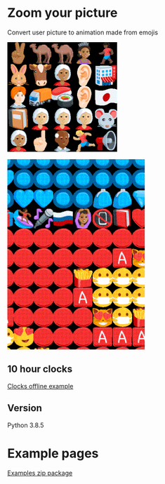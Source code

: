 # Zoom your picture
Convert user picture to animation made from emojis

![Me](modules/static/megif.gif)

![superman](modules/static/superman.gif)

## 10 hour clocks 
[Clocks offline example](https://grzegorzkrug.github.io/zoom-your-picture/)

## Version
Python 3.8.5

# Example pages
[Examples zip package](https://raw.githubusercontent.com/GrzegorzKrug/zoom-your-picture/master/examples/examples.zip)

